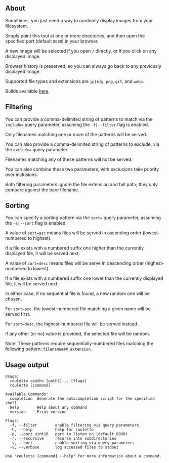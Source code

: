 ## About

Sometimes, you just need a way to randomly display images from your filesystem.

Simply point this tool at one or more directories, and then open the specified port (default `8080`) in your browser.

A new image will be selected if you open `/` directly, or if you click on any displayed image.

Browser history is preserved, so you can always go back to any previously displayed image.

Supported file types and extensions are `jp[e]g`, `png`, `gif`, and `webp`.

Builds available [here](https://cdn.seedno.de/builds/roulette).

## Filtering

You can provide a comma-delimited string of patterns to match via the `include=` query parameter, assuming the `-f|--filter` flag is enabled.

Only filenames matching one or more of the patterns will be served.

You can also provide a comma-delimited string of patterns to exclude, via the `exclude=` query parameter.

Filenames matching any of these patterns will not be served.

You can also combine these two parameters, with exclusions take priority over inclusions.

Both filtering parameters ignore the file extension and full path; they only compare against the bare filename.

## Sorting

You can specify a sorting pattern via the `sort=` query parameter, assuming the `-s|--sort` flag is enabled.

A value of `sort=asc` means files will be served in ascending order (lowest-numbered to highest).

If a file exists with a numbered suffix one higher than the currently displayed file, it will be served next.

A value of `sort=desc` means files will be serve in descending order (highest-numbered to lowest).

If a file exists with a numbered suffix one lower than the currently displayed file, it will be served next.

In either case, if no sequential file is found, a new random one will be chosen.

For `sort=asc`, the lowest-numbered file matching a given name will be served first.

For `sort=desc`, the highest-numbered file will be served instead.

If any other (or no) value is provided, the selected file will be random.

Note: These patterns require sequentially-numbered files matching the following pattern: `filename###.extension`.

## Usage output
```
Usage:
  roulette <path> [path2]... [flags]
  roulette [command]

Available Commands:
  completion  Generate the autocompletion script for the specified shell
  help        Help about any command
  version     Print version

Flags:
  -f, --filter        enable filtering via query parameters
  -h, --help          help for roulette
  -p, --port uint16   port to listen on (default 8080)
  -r, --recursive     recurse into subdirectories
  -s, --sort          enable sorting via query parameters
  -v, --verbose       log accessed files to stdout

Use "roulette [command] --help" for more information about a command.
```
